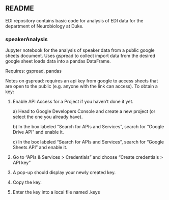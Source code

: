 ## README
EDI repository contains basic code for analysis of EDI data for the department of Neurobiology at Duke.

### speakerAnalysis
Jupyter notebook for the analysis of speaker data from a public google sheets document. Uses gspread to collect import data from the desired google sheet loads data into a pandas DataFrame.

Requires: gspread, pandas

Notes on gspread: requires an api key from google to access sheets that are open to the public (e.g. anyone with the link can access). To obtain a key:

1) Enable API Access for a Project if you haven’t done it yet.

    a) Head to Google Developers Console and create a new project (or select the one you already have).

    b) In the box labeled “Search for APIs and Services”, search for “Google Drive API” and enable it.

    c) In the box labeled “Search for APIs and Services”, search for “Google Sheets API” and enable it. 

3) Go to “APIs & Services > Credentials” and choose “Create credentials > API key”

4) A pop-up should display your newly created key.

5) Copy the key.

6) Enter the key into a local file named .keys
